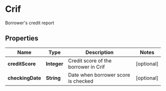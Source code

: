 

# Crif

Borrower's credit report

## Properties

| Name | Type | Description | Notes |
|------------ | ------------- | ------------- | -------------|
|**creditScore** | **Integer** | Credit score of the borrower in Crif |  [optional] |
|**checkingDate** | **String** | Date when borrower score is checked |  [optional] |



